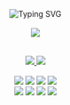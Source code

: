 <div align="center">
<img src="https://readme-typing-svg.demolab.com?font=Fira+Code&pause=1000&color=00EE2D&center=true&vCenter=true&width=435&separator=%3C&lines=console.log(%22Hello%2C+world!%22);" alt="Typing SVG" />
</div>

<br>

<div align="center">
<img src="https://github-readme-stats.vercel.app/api?username=DanteSnow&show_icons=true&theme=radical" />
</div>

<br>



<br>

<div align="center">
<a href="https://velog.io/@clydehan">
<img src="https://img.shields.io/badge/Velog-1EBC8F?style=for-the-badge&logo=velog&logoColor=white" />
</a>

<a href="mailto:clydehan0401@gmail.com">
<img src="https://img.shields.io/badge/gmail-D14836?style=for-the-badge&logo=gmail&logoColor=white"/>
</a>
</div>



<br>

<div align="center">
<img src="https://img.shields.io/badge/-HTML-000?&logo=html5&logoColor=E34F26" />
<img src="https://img.shields.io/badge/-CSS-000?&logo=css3&logoColor=1572B6" />
<img src="https://img.shields.io/badge/-JavaScript-000?&logo=JavaScript&logoColor=ddc508" />
<img src="https://img.shields.io/badge/-TypeScript-000?&logo=TypeScript&logoColor=007ACC" />
</div>

<div align="center">
<img src="https://img.shields.io/badge/-React-000?&logo=React&logoColor=61DAFB" />
<img src="https://img.shields.io/badge/-NextJS-000?&logo=nextdotjs&logoColor=000000" />
<img src="https://img.shields.io/badge/-TailwindCSS-000?&logo=tailwindcss&logoColor=06B6D4" />
<img src="https://img.shields.io/badge/-styledComponents-000?&logo=styledcomponents&logoColor=DB7093" />
</div>

